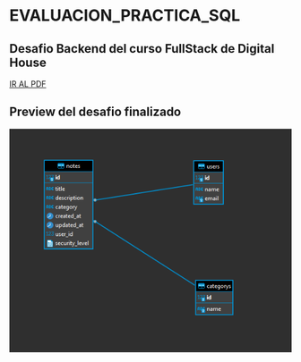 # EVALUACION_PRACTICA_SQL
## Desafio Backend del curso FullStack de Digital House

<a href="" >IR AL PDF<a>

## Preview del desafio finalizado

<img src="https://github.com/XmauricioX/EVALUACION_PRACTICA_SQL/blob/main/DER_SQL.PNG">
